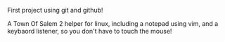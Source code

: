 First project using git and github!

A Town Of Salem 2 helper for linux, including a notepad using vim, and a keybaord listener, so you don't have to touch the mouse!
